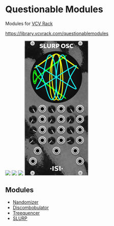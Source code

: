 # Questionable Modules 
Modules for [VCV Rack](https://github.com/VCVRack/Rack)

https://library.vcvrack.com/questionablemodules

<img src="https://github.com/isivisi/questionablemodules/blob/master/images/nandomizerDocs/nandomizerImage.jpg?raw=true" width="100"> <img src="https://github.com/isivisi/questionablemodules/blob/master/images/discombobulatorDocs/discombobulatorImage.jpg?raw=true" width="150">
<img src="https://github.com/isivisi/questionablemodules/blob/master/images/Treequencer.gif?raw=true?raw=true" width="366">
<img src="https://github.com/isivisi/questionablemodules/blob/master/images/slurp.jpg?raw=true?raw=true" width="201">

## Modules
- [Nandomizer](https://isivisi.github.io/questionablemodules/nandomizer)
- [Discombobulator](https://isivisi.github.io/questionablemodules/discombobulator)
- [Treequencer](https://isivisi.github.io/questionablemodules/treequencer)
- [SLURP](https://isivisi.github.io/questionablemodules/slurp)
